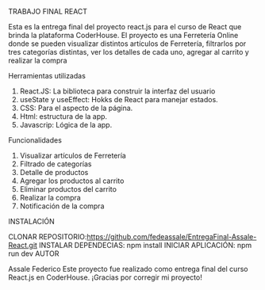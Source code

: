 TRABAJO FINAL REACT

Esta es la entrega final del proyecto react.js para el curso de React que brinda la plataforma CoderHouse. El proyecto es una Ferretería Online donde se pueden visualizar distintos artículos de Ferretería, filtrarlos por tres categorías distintas, ver los detalles de cada uno, agregar al carrito y realizar la compra

Herramientas utilizadas

1. React.JS: La biblioteca para construir la interfaz del usuario
2. useState y useEffect: Hokks de React para manejar estados.
3. CSS: Para el aspecto de la página.
4. Html: estructura de la app.
5. Javascrip: Lógica de la app.

Funcionalidades

1. Visualizar artículos de Ferretería
2. Filtrado de categorías
3. Detalle de productos
4. Agregar los productos al carrito
5. Eliminar productos del carrito
6. Realizar la compra
7. Notificación de la compra

INSTALACIÓN

CLONAR REPOSITORIO:https://github.com/fedeassale/EntregaFinal-Assale-React.git
INSTALAR DEPENDECIAS: npm install
INICIAR APLICACIÓN: npm run dev
 AUTOR
 
Assale Federico
Este proyecto fue realizado como entrega final del curso React.js en CoderHouse.
¡Gracias por corregir mi proyecto!

